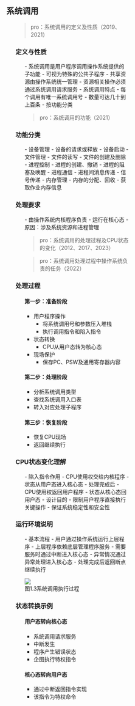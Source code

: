 <div style="float: left; width: 64%; padding: 1%;">

## 系统调用  

<ul>

>pro：系统调用的定义及性质（2019、2021）  

### 定义与性质
<ul>
- 系统调用是用户程序调用操作系统提供的子功能
  - 可视为特殊的公共子程序
  - 共享资源由操作系统统一管理
  - 资源相关操作必须通过系统调用请求服务
- 系统调用特点
  - 每个调用有唯一系统调用号
  - 数量可达几十到上百条
  - 按功能分类

>pro：系统调用的功能（2021）  

</ul>

### 功能分类
<ul>
- 设备管理
  - 设备的请求或释放
  - 设备启动
- 文件管理
  - 文件的读写
  - 文件的创建及删除
- 进程控制
  - 进程的创建、撤销
  - 进程的阻塞及唤醒
- 进程通信
  - 进程间消息传递
  - 信号传递
- 内存管理
  - 内存的分配、回收
  - 获取作业内存信息

</ul>

### 处理要求
<ul>
- 由操作系统内核程序负责
- 运行在核心态
- 原因：涉及系统资源和进程管理

>pro：系统调用的处理过程及CPU状态的变化（2012、2017、2023）  

>pro：系统调用处理过程中操作系统负责的任务（2022）  

</ul>

### 处理过程
<ul>

#### 第一步：准备阶段
- 用户程序操作
  - 将系统调用号和参数压入堆栈
  - 执行调用指令和陷入指令
- 状态转换
  - CPU从用户态转为核心态
- 现场保护
  - 保存PC、PSW及通用寄存器内容

#### 第二步：处理阶段
- 分析系统调用类型
- 查找系统调用入口表
- 转入对应处理子程序

#### 第三步：恢复阶段
- 恢复CPU现场
- 返回继续执行

</ul>

### CPU状态变化理解
<ul>
- 陷入指令作用
  - CPU使用权交给内核程序
  - 状态从用户态进入核心态
- 处理完成后
  - CPU使用权返回用户程序
  - 状态从核心态回用户态
- 设计目的
  - 限制用户程序直接执行关键操作
  - 保证系统稳定性和安全性

</ul>

### 运行环境说明
<ul>
- 基本流程
  - 用户通过操作系统运行上层程序
  - 上层程序依赖底层管理程序服务
  - 需要服务时通过中断进入核心态
  - 异常情况通过异常处理进入核心态
  - 处理完成后返回断点继续执行

![](https://cdn-mineru.openxlab.org.cn/model-mineru/prod/b1906f3c0ca66238f8d17735d697a2137fc1f07f9548f85837ea5f14001eeb54.jpg)  
图1.3系统调用执行过程  

</ul>

### 状态转换示例
<ul>

#### 用户态转向核心态
- 系统调用请求服务
- 中断发生
- 程序产生错误状态
- 企图执行特权指令

#### 核心态转向用户态
- 通过中断返回指令实现
- 该指令为特权命令
 
</ul>

</ul>
</div>
<div style="float: right; width: 26%; padding: 1%;">

</div>
<div style="clear: both;"></div>
